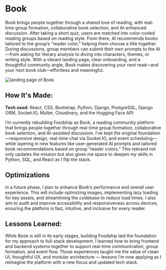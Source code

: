 # Book
Book brings people together through a shared love of reading, with real-time group formation, collaborative book selection, and AI-enhanced discussion. After taking a short quiz, users are matched into color-coded reading groups based on reading style. From there, AI recommends books tailored to the group’s “reader color,” helping them choose a title together. During discussions, group members can submit their own prompts to the AI—from asking for literary analysis to diving into characters, themes, or writing style. With a vibrant landing page, clear onboarding, and a thoughtful community angle, Book makes discovering your next read—and your next book club—effortless and meaningful.

![landing page of Book](https://u.cubeupload.com/rzagramonte/Screenshot20250609at.png)

## How It's Made:

**Tech used:** React, CSS, Bootstrap, Python, Django, PostgreSQL, Django ORM, Socket.IO, Multer, Cloudinary, and the Hugging Face API  

I’m currently rebuilding Foodship as Book, a reading community platform that brings people together through real-time group formation, collaborative book selection, and AI-assisted discussion. I’ve kept the original foundation—responsive design, real-time chat via Socket.IO, and event scheduling—while layering in new features like user-generated AI prompts and tailored book recommendations based on group “reader colors.” This rebrand not only updates the mission but also gives me space to deepen my skills in Python, SQL, and React as I flip the stack.

## Optimizations

In a future phase, I plan to enhance Book’s performance and overall user experience. This will include optimizing images, implementing lazy loading for key assets, and streamlining the codebase to reduce load times. I also aim to audit and improve accessibility and responsiveness across devices, ensuring the platform is fast, intuitive, and inclusive for every reader.

## Lessons Learned:

While Book is still in its early stages, building Foodship laid the foundation for my approach to full-stack development. I learned how to bring frontend and backend systems together to support real-time communication, group formation, and event flow. Those experiences taught me the value of clean UI, thoughtful UX, and modular architecture — lessons I’m now applying as I reimagine the platform with a new focus and updated tech stack.
